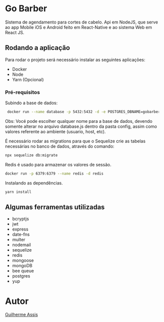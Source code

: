 # Go Barber
Sistema de agendamento para cortes de cabelo. Api em NodeJS, que serve ao app Mobile iOS e Android feito em React-Native e ao sistema Web em React JS.

## Rodando a aplicação
Para rodar o projeto será necessário instalar as seguintes aplicações:

- Docker
- Node
- Yarn (Opcional)

### Pré-requisitos
Subindo a base de dados:

```bash
 docker run --name database -p 5432:5432 -d -e POSTGRES_DBNAME=gobarber 
 ```

Obs: Vocé pode escolher qualquer nome para a base de dados, devendo somente alterar no arquivo database.js dentro da pasta config, assim como valores referente ao ambiente (usuario, host, etc).

É necessário rodar as migrations para que o Sequelize crie as tabelas necessárias no banco de dados, através do comando:

```bash
npx sequelize db:migrate
```

Redis é usado para armazenar os valores de sessão.

```bash
docker run -p 6379:6379 --name redis -d redis
```

Instalando as dependências.

```bash
yarn install
```

## Algumas ferramentas utilizadas

- bcryptjs
- jwt
- express
- date-fns
- multer
- nodemail
- sequelize
- redis
- mongoose
- mongoDB
- bee queue
- postgres
- yup

# Autor

[Guilherme Assis](https://github.com/guiasis) 
